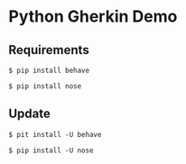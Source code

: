Python Gherkin Demo
============

## Requirements
    $ pip install behave

    $ pip install nose

## Update
    $ pit install -U behave

    $ pip install -U nose
